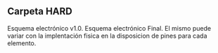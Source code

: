 

## **Carpeta HARD**

Esquema electrónico v1.0.
Esquema electrónico Final.
El mismo puede variar con la implentación fisica en la disposicion de pines para cada elemento.
